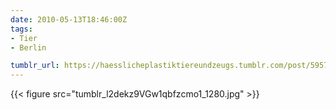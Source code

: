 ```yaml
---
date: 2010-05-13T18:46:00Z
tags:
- Tier
- Berlin

tumblr_url: https://haesslicheplastiktiereundzeugs.tumblr.com/post/595754082
---
```

{{< figure src="tumblr_l2dekz9VGw1qbfzcmo1_1280.jpg" >}}
